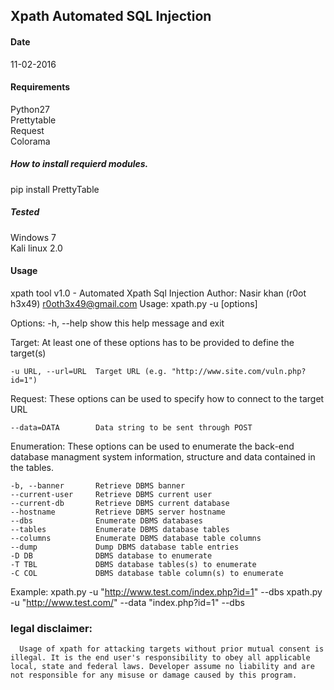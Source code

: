 ## Xpath Automated SQL Injection
#### Date 
11-02-2016
#### Requirements
Python27<br />
Prettytable<br />
Request<br />
Colorama<br/>
##### How to install requierd modules.
pip install PrettyTable <br />
##### Tested
Windows 7<br />
Kali linux 2.0
#### Usage

xpath tool v1.0 - Automated Xpath Sql Injection
Author: Nasir khan (r0ot h3x49) r0oth3x49@gmail.com
Usage: xpath.py -u <target> [options]

Options:
  -h, --help           show this help message and exit

  Target:
    At least one of these options has to be provided to define the
    target(s)

    -u URL, --url=URL  Target URL (e.g. "http://www.site.com/vuln.php?id=1")

  Request:
    These options can be used to specify how to connect to the target URL

    --data=DATA        Data string to be sent through POST

  Enumeration:
    These options can be used to enumerate the back-end database
    managment system information, structure and data contained in the
    tables.

    -b, --banner       Retrieve DBMS banner
    --current-user     Retrieve DBMS current user
    --current-db       Retrieve DBMS current database
    --hostname         Retrieve DBMS server hostname
    --dbs              Enumerate DBMS databases
    --tables           Enumerate DBMS database tables
    --columns          Enumerate DBMS database table columns
    --dump             Dump DBMS database table entries
    -D DB              DBMS database to enumerate
    -T TBL             DBMS database tables(s) to enumerate
    -C COL             DBMS database table column(s) to enumerate
    
  Example:
  xpath.py -u "http://www.test.com/index.php?id=1" --dbs
  xpath.py -u "http://www.test.com/" --data "index.php?id=1" --dbs
  
###  legal disclaimer:
      Usage of xpath for attacking targets without prior mutual consent is illegal. It is the end user's responsibility to obey all applicable local, state and federal laws. Developer assume no liability and are not responsible for any misuse or damage caused by this program.

